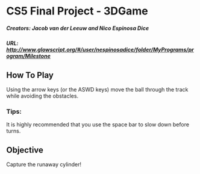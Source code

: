 # CS5 Final Project - 3DGame
##### Creators: Jacob van der Leeuw and Nico Espinosa Dice
##### URL: http://www.glowscript.org/#/user/nespinosadice/folder/MyPrograms/program/Milestone

## How To Play
Using the arrow keys (or the ASWD keys) move the ball through the track while avoiding the obstacles. 
### Tips:
It is highly recommended that you use the space bar to slow down before turns.

## Objective
Capture the runaway cylinder!
